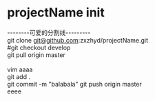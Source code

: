 # projectName init
--------可爱的分割线---------<br>
git clone git@github.com:zxzhyd/projectName.git<br>
#git checkout develop<br>
git pull origin master<br>
<br>
vim aaaa<br>
git add .<br>
git commit -m "balabala"
git push origin master
<br>
eeee



